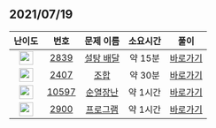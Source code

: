 ## 2021/07/19
| 난이도 | 번호 | 문제 이름 | 소요시간 | 풀이 
|:------:|:----:|:---------:|:------:|:------:|
| <img height="25px" width="25px" src="https://static.solved.ac/tier_small/5.svg"/> | [2839](https://www.acmicpc.net/problem/2839) | [설탕 배달](https://www.acmicpc.net/problem/2839) | 약 15분 | [바로가기](https://github.com/MinsangKong/DailyProblem/blob/main/07-19/1-1.py)| 
| <img height="25px" width="25px" src="https://static.solved.ac/tier_small/8.svg"/> | [2407](https://www.acmicpc.net/problem/2407) | [조합](https://www.acmicpc.net/problem/2407) | 약 30분 | [바로가기](https://github.com/MinsangKong/DailyProblem/blob/main/07-19/2.py)|
| <img height="25px" width="25px" src="https://static.solved.ac/tier_small/10.svg"/> | [10597](https://www.acmicpc.net/problem/10597) | [순열장난](https://www.acmicpc.net/problem/10597) | 약 1시간 | [바로가기](https://github.com/MinsangKong/DailyProblem/blob/main/07-19/3-2.py)| 
| <img height="25px" width="25px" src="https://static.solved.ac/tier_small/14.svg"/> | [2900](https://www.acmicpc.net/problem/2900) | [프로그램](https://www.acmicpc.net/problem/2900) | 약 1시간 | [바로가기](https://github.com/MinsangKong/DailyProblem/blob/main/07-19/4.py)|